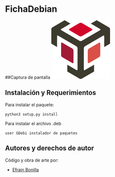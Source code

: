 # FichaDebian


##Captura de pantalla
![Screenshot](screenshot.png)


## Instalación y Requerimientos

Para instalar el paquete:

    python3 setup.py install

Para instalar el archivo .deb
    
    user GDebi instalador de paquetes

## Autores y derechos de autor

Código y obra de arte por: 
    
 - [Efrain Bonilla](mailto:efrainbonilla.dev@gmail.com)